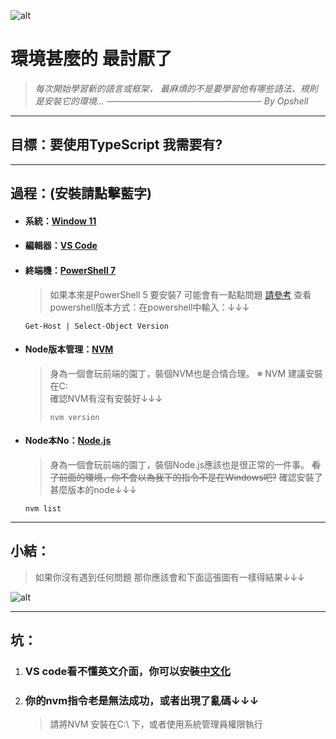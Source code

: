 ![alt](https://)

# 環境甚麼的 最討厭了
> *每次開始學習新的語言或框架，*
> *最麻煩的不是要學習他有哪些語法、規則*
> *是安裝它的環境...*
> *───────────────────────── By Opshell*
---
## 目標：要使用TypeScript 我需要有?
---
## 過程：(安裝請點擊藍字)
- #### 系統：[Window 11](https://www.microsoft.com/zh-tw/software-download/windows11)
- #### 編輯器：[VS Code](https://code.visualstudio.com/)
- #### 終端機：[PowerShell 7](https://docs.microsoft.com/zh-tw/powershell/scripting/install/installing-powershell-on-windows?view=powershell-7.2)
    > 如果本來是PowerShell 5 要安裝7 可能會有一點點問題 [請參考](https://docs.microsoft.com/zh-tw/powershell/scripting/whats-new/migrating-from-windows-powershell-51-to-powershell-7?view=powershell-7.2)
    > 查看powershell版本方式：在powershell中輸入：↓↓↓
    ```
    Get-Host | Select-Object Version
    ```
- #### Node版本管理：[NVM](https://github.com/coreybutler/nvm-windows)
    > 身為一個會玩前端的園丁，裝個NVM也是合情合理。
    > ※ NVM 建議安裝在C:\
    > 確認NVM有沒有安裝好↓↓↓
    > ```
    > nvm version
    > ```
- #### Node本No：[Node.js](https://nodejs.org/zh-tw/)
    > 身為一個會玩前端的園丁，裝個Node.js應該也是很正常的一件事。
    > ~~看了前面的環境，你不會以為我下的指令不是在Windows吧?~~
    > 確認安裝了甚麼版本的node↓↓↓
    ```
    nvm list
    ```
---
## 小結：
   > 如果你沒有遇到任何問題
   > 那你應該會和下面這張圖有一樣得結果↓↓↓

   ![alt](https://)

---
## 坑：
1. ### VS code看不懂英文介面，你可以安裝[中文化](https://marketplace.visualstudio.com/items?itemName=MS-CEINTL.vscode-language-pack-zh-hant)
2. ### 你的nvm指令老是無法成功，或者出現了亂碼↓↓↓
    > 請將NVM 安裝在C:\ 下，或者使用系統管理員權限執行

